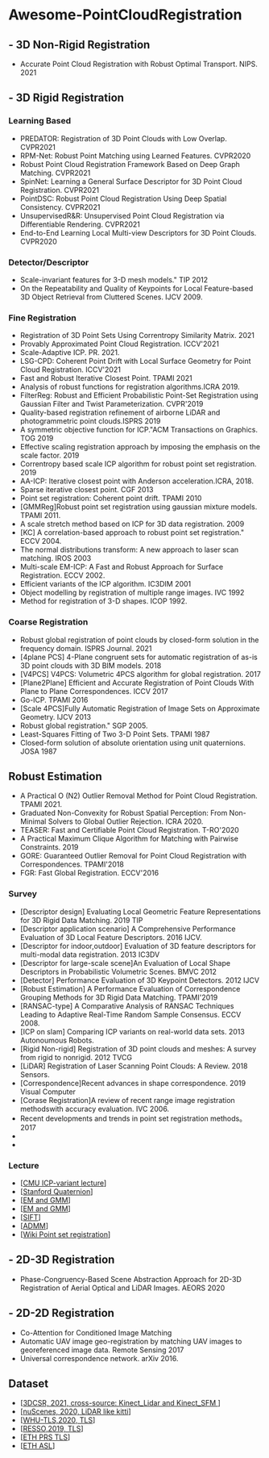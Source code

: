 # Awesome-PointCloudRegistration
## - 3D Non-Rigid Registration
- Accurate Point Cloud Registration with Robust Optimal Transport. NIPS. 2021
## - 3D Rigid Registration
### Learning Based
- PREDATOR: Registration of 3D Point Clouds with Low Overlap. CVPR2021  
- RPM-Net: Robust Point Matching using Learned Features. CVPR2020  
- Robust Point Cloud Registration Framework Based on Deep Graph Matching. CVPR2021  
- SpinNet: Learning a General Surface Descriptor for 3D Point Cloud Registration. CVPR2021  
- PointDSC: Robust Point Cloud Registration Using Deep Spatial Consistency. CVPR2021  
- UnsupervisedR&R: Unsupervised Point Cloud Registration via Differentiable Rendering. CVPR2021  
- End-to-End Learning Local Multi-view Descriptors for 3D Point Clouds. CVPR2020  

### Detector/Descriptor
- Scale-invariant features for 3-D mesh models." TIP 2012
- On the Repeatability and Quality of Keypoints for Local Feature-based 3D Object Retrieval from Cluttered Scenes. IJCV 2009.

### Fine Registration 
- Registration of 3D Point Sets Using Correntropy Similarity Matrix. 2021
- Provably Approximated Point Cloud Registration. ICCV'2021
- Scale-Adaptive ICP. PR. 2021.  
- LSG-CPD: Coherent Point Drift with Local Surface Geometry for Point Cloud Registration. ICCV'2021  
- Fast and Robust Iterative Closest Point. TPAMI 2021  
- Analysis of robust functions for registration algorithms.ICRA 2019.   
- FilterReg: Robust and Efficient Probabilistic Point-Set Registration using Gaussian Filter and Twist Parameterization. CVPR'2019  
- Quality-based registration refinement of airborne LiDAR and photogrammetric point clouds.ISPRS 2019  
- A symmetric objective function for ICP."ACM Transactions on Graphics. TOG 2019  
- Effective scaling registration approach by imposing the emphasis on the scale factor. 2019  
- Correntropy based scale ICP algorithm for robust point set registration. 2019  
- AA-ICP: Iterative closest point with Anderson acceleration.ICRA, 2018.
- Sparse iterative closest point. CGF 2013  
- Point set registration: Coherent point drift. TPAMI 2010  
- [GMMReg]Robust point set registration using gaussian mixture models. TPAMI 2011.
- A scale stretch method based on ICP for 3D data registration. 2009  
- [KC] A correlation-based approach to robust point set registration." ECCV 2004.
- The normal distributions transform: A new approach to laser scan matching. IROS 2003  
- Multi-scale EM-ICP: A Fast and Robust Approach for Surface Registration. ECCV 2002.
- Efficient variants of the ICP algorithm. IC3DIM 2001  
- Object modelling by registration of multiple range images. IVC 1992  
- Method for registration of 3-D shapes. ICOP 1992.  

### Coarse Registration
- Robust global registration of point clouds by closed-form solution in the frequency domain. ISPRS Journal. 2021
- [4plane PCS] 4-Plane congruent sets for automatic registration of as-is 3D point clouds with 3D BIM models. 2018  
- [V4PCS] V4PCS: Volumetric 4PCS algorithm for global registration. 2017
- [Plane2Plane] Efficient and Accurate Registration of Point Clouds With Plane to Plane Correspondences. ICCV 2017  
- Go-ICP. TPAMI 2016
- [Scale 4PCS]Fully Automatic Registration of Image Sets on Approximate Geometry. IJCV 2013
- Robust global registration." SGP 2005.  
- Least-Squares Fitting of Two 3-D Point Sets. TPAMI 1987  
- Closed-form solution of absolute orientation using unit quaternions. JOSA 1987  

## Robust Estimation  
- A Practical O (N2) Outlier Removal Method for Point Cloud Registration. TPAMI 2021.
- Graduated Non-Convexity for Robust Spatial Perception: From Non-Minimal Solvers to Global Outlier Rejection. ICRA 2020.  
- TEASER: Fast and Certifiable Point Cloud Registration. T-RO'2020  
- A Practical Maximum Clique Algorithm for Matching with Pairwise Constraints. 2019
- GORE: Guaranteed Outlier Removal for Point Cloud Registration with Correspondences. TPAMI'2018  
- FGR: Fast Global Registration. ECCV'2016  

### Survey  
- [Descriptor design] Evaluating Local Geometric Feature Representations for 3D Rigid Data Matching. 2019 TIP  
- [Descriptor application scenario] A Comprehensive Performance Evaluation of 3D Local Feature Descriptors. 2016 IJCV.  
- [Descriptor for indoor,outdoor] Evaluation of 3D feature descriptors for multi-modal data registration. 2013 IC3DV
- [Descriptor for large-scale scene]An Evaluation of Local Shape Descriptors in Probabilistic Volumetric Scenes. BMVC 2012
- [Detector] Performance Evaluation of 3D Keypoint Detectors. 2012 IJCV  
- [Robust Estimation] A Performance Evaluation of Correspondence Grouping Methods for 3D Rigid Data Matching. TPAMI'2019  
- [RANSAC-type] A Comparative Analysis of RANSAC Techniques Leading to Adaptive Real-Time Random Sample Consensus. ECCV 2008.  
- [ICP on slam] Comparing ICP variants on real-world data sets. 2013 Autonoumous Robots.  
- [Rigid Non-rigid] Registration of 3D point clouds and meshes: A survey from rigid to nonrigid. 2012 TVCG
- [LiDAR] Registration of Laser Scanning Point Clouds: A Review. 2018 Sensors. 
- [Correspondence]Recent advances in shape correspondence. 2019 Visual Computer  
- [Corase Registration]A review of recent range image registration methodswith accuracy evaluation. IVC 2006.
- Recent developments and trends in point set registration methods。 2017
- 
- 
### Lecture
- [[CMU ICP-variant lecture](https://cs.gmu.edu/~kosecka/cs685/cs685-icp.pdf)]   
- [[Stanford Quaternion](http://graphics.stanford.edu/courses/cs348a-17-winter/Papers/quaternion.pdf)]  
- [[EM and GMM](https://stephens999.github.io/fiveMinuteStats/intro_to_em.html)]  
- [[EM and GMM](http://www.columbia.edu/~mh2078/MachineLearningORFE/EM_Algorithm.pdf)]  
- [[SIFT](https://aishack.in/tutorials/sift-scale-invariant-feature-transform-log-approximation/)]  
- [[ADMM](https://web.stanford.edu/~boyd/papers/pdf/admm_slides.pdf)]
- [[Wiki Point set registration](https://en.wikipedia.org/wiki/Point_set_registration)]
## - 2D-3D Registration
- Phase-Congruency-Based Scene Abstraction Approach for 2D-3D Registration of Aerial Optical and LiDAR Images. AEORS 2020  

## - 2D-2D Registration
- Co-Attention for Conditioned Image Matching
- Automatic UAV image geo-registration by matching UAV images to georeferenced image data. Remote Sensing 2017  
- Universal correspondence network. arXiv 2016.

## Dataset
- [[3DCSR, 2021, cross-source: Kinect_Lidar and Kinect_SFM ](http://multimediauts.org/3D_data_for_registration/)]  
- [[nuScenes, 2020, LiDAR like kitti](https://arxiv.org/abs/1903.11027#:~:text=Robust%20detection%20and%20tracking%20of,deployment%20of%20autonomous%20vehicle%20technology.&text=It%20has%207x%20as%20many,3D%20detection%20and%20tracking%20metrics.)]  
- [[WHU-TLS,2020, TLS](https://www.sciencedirect.com/science/article/pii/S0924271620300836)]  
- [[RESSO,2019, TLS](https://3d.bk.tudelft.nl/liangliang/publications/2019/plade/resso.html)]  
- [[ETH PRS TLS](https://prs.igp.ethz.ch/research/completed_projects/automatic_registration_of_point_clouds.html)]  
- [[ETH ASL](https://projects.asl.ethz.ch/datasets/doku.php?id=laserregistration:laserregistration)]  
